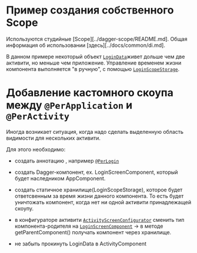 # Пример создания собственного Scope

Используются студийные [Scope][../dagger-scope/README.md].
Общая информация об использовании [здесь][../docs/common/di.md].

В данном примере некоторый объект [`LoginData`][ld]живет дольше чем две активити,
но меньше чем приложение.
Управление временем жизни компонента выполняется "в ручную", c помощью
[`LoginScopeStorage`][lss].

# Добавление кастомного скоупа между `@PerApplication` и `@PerActivity`

Иногда возникает ситуация, когда надо сделать выделенную область видимости
для нескольких активити.

Для этого необходимо:
- создать аннотацию , например [`@PerLogin`][pl]
- создать Dagger-компонент, ex. LoginScreenComponent, который будет наследником
AppComponent.
- создать статичное хранилище(LoginScopeStorage), которое будет ответсвенным за время жизни
данного компонента. То есть будет уничтожать компонент, когда нет ни одной
активити принадлежащей скоупу.
- в конфигураторе активити [`ActivityScreenConfigurator`][asc] сменить тип компонента-родителя
на [`LoginScreenComponent`][lcomp] -> в методе getParentComponent() получать компонент через
хранилище.

- не забыть прокинуть LoginData в ActivityComponent

[ld]: src/main/java/ru/surfstudio/android/custom_scope_sample/ui/base/dagger/login/LoginData.kt
[lss]: src/main/java/ru/surfstudio/android/custom_scope_sample/ui/base/LoginScopeStorage.kt
[pl]: src/main/java/ru/surfstudio/android/custom_scope_sample/ui/base/dagger/scope/PerLogin.kt
[asc]: src/main/java/ru/surfstudio/android/custom_scope_sample/ui/base/configurator/ActivityScreenConfigurator.java
[lcomp]: src/main/java/ru/surfstudio/android/custom_scope_sample/ui/base/dagger/login/LoginScreenComponent.kt